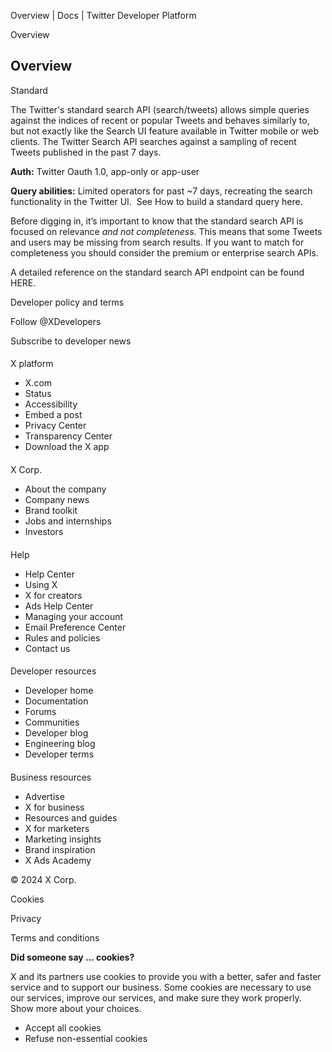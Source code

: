 



Overview | Docs | Twitter Developer Platform 





































































































Overview



Overview
--------


Standard


The Twitter's standard search API (search/tweets) allows simple queries against the indices of recent or popular Tweets and behaves similarly to, but not exactly like the Search UI feature available in Twitter mobile or web clients. The Twitter Search API searches against a sampling of recent Tweets published in the past 7 days.


**Auth:** Twitter Oauth 1.0, app-only or app-user  




**Query abilities:** Limited operators for past ~7 days, recreating the search functionality in the Twitter UI.  See How to build a standard query here.


Before digging in, it’s important to know that the standard search API is focused on relevance *and not completeness*. This means that some Tweets and users may be missing from search results. If you want to match for completeness you should consider the premium or enterprise search APIs.  




A detailed reference on the standard search API endpoint can be found HERE.



















Developer policy and terms


Follow @XDevelopers


Subscribe to developer news












#### 
 X platform


* X.com
* Status
* Accessibility
* Embed a post
* Privacy Center
* Transparency Center
* Download the X app




#### 
 X Corp.


* About the company
* Company news
* Brand toolkit
* Jobs and internships
* Investors




#### 
 Help


* Help Center
* Using X
* X for creators
* Ads Help Center
* Managing your account
* Email Preference Center
* Rules and policies
* Contact us




#### 
 Developer resources


* Developer home
* Documentation
* Forums
* Communities
* Developer blog
* Engineering blog
* Developer terms




#### 
 Business resources


* Advertise
* X for business
* Resources and guides
* X for marketers
* Marketing insights
* Brand inspiration
* X Ads Academy









 © 2024 X Corp.
 


Cookies


Privacy


Terms and conditions






















**Did someone say … cookies?**  
  


 X and its partners use cookies to provide you with a better, safer and
 faster service and to support our business. Some cookies are necessary to use
 our services, improve our services, and make sure they work properly.
 Show more about your choices.


 




* Accept all cookies
* Refuse non-essential cookies















